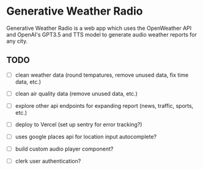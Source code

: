 # Generative Weather Radio
Generative Weather Radio is a web app which uses the OpenWeather API and OpenAI's GPT3.5 and TTS model to generate audio weather reports for any city.

## TODO
- [ ] clean weather data (round tempatures, remove unused data, fix time data, etc.)
- [ ] clean air quality data (remove unused data, etc.)
- [ ] explore other api endpoints for expanding report (news, traffic, sports, etc.)
- [ ] deploy to Vercel (set up sentry for error tracking?)
- [ ] uses google places api for location input autocomplete?
- [ ] build custom audio player component?
- [ ] clerk user authentication?

